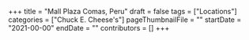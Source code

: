 +++
title = "Mall Plaza Comas, Peru"
draft = false
tags = ["Locations"]
categories = ["Chuck E. Cheese's"]
pageThumbnailFile = ""
startDate = "2021-00-00"
endDate = ""
contributors = []
+++
